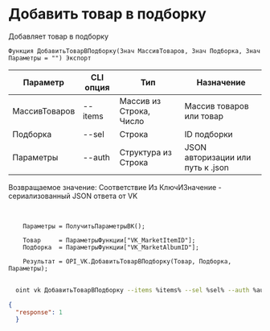 ﻿---
sidebar_position: 5
---

# Добавить товар в подборку
 Добавляет товар в подборку



`Функция ДобавитьТоварВПодборку(Знач МассивТоваров, Знач Подборка, Знач Параметры = "") Экспорт`

  | Параметр | CLI опция | Тип | Назначение |
  |-|-|-|-|
  | МассивТоваров | --items | Массив из Строка, Число | Массив товаров или товар |
  | Подборка | --sel | Строка | ID подборки |
  | Параметры | --auth | Структура из Строка | JSON авторизации или путь к .json |

  
  Возвращаемое значение:   Соответствие Из КлючИЗначение - сериализованный JSON ответа от VK

<br/>




```bsl title="Пример кода"
    Параметры = ПолучитьПараметрыВК();

    Товар     = ПараметрыФункции["VK_MarketItemID"];
    Подборка  = ПараметрыФункции["VK_MarketAlbumID"];

    Результат = OPI_VK.ДобавитьТоварВПодборку(Товар, Подборка, Параметры);
```



```sh title="Пример команды CLI"
    
  oint vk ДобавитьТоварВПодборку --items %items% --sel %sel% --auth %auth%

```

```json title="Результат"
{
  "response": 1
  }
```
